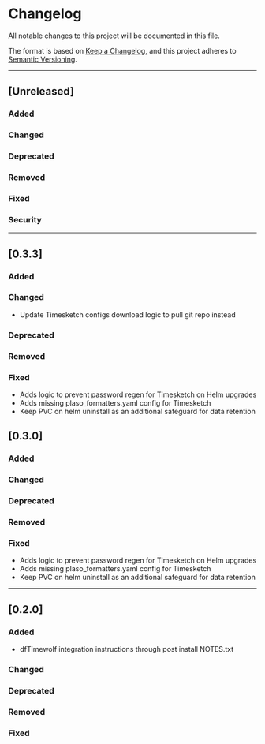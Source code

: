 <!-- markdownlint-disable MD022 MD024 -->
# Changelog

All notable changes to this project will be documented in this file.

The format is based on [Keep a Changelog](https://keepachangelog.com/en/1.0.0/),
and this project adheres to [Semantic Versioning](https://semver.org/spec/v2.0.0.html).

---
## [Unreleased]
### Added
### Changed
### Deprecated
### Removed
### Fixed
### Security
---

## [0.3.3]
### Added
### Changed

* Update Timesketch configs download logic to pull git repo instead

### Deprecated
### Removed
### Fixed

* Adds logic to prevent password regen for Timesketch on Helm upgrades
* Adds missing plaso_formatters.yaml config for Timesketch
* Keep PVC on helm uninstall as an additional safeguard for data retention

## [0.3.0]
### Added
### Changed
### Deprecated
### Removed
### Fixed

* Adds logic to prevent password regen for Timesketch on Helm upgrades
* Adds missing plaso_formatters.yaml config for Timesketch
* Keep PVC on helm uninstall as an additional safeguard for data retention

---
## [0.2.0]
### Added

* dfTimewolf integration instructions through post install NOTES.txt

### Changed
### Deprecated
### Removed
### Fixed
